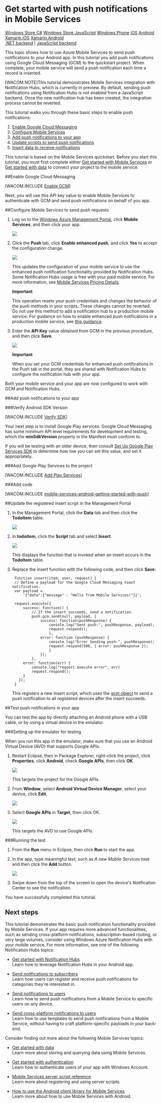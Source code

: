 <properties linkid="develop-mobile-tutorials-get-started-with-push-js-vs2013" urlDisplayName="Get Started with Push (JS)" pageTitle="Get started with push notifications (Android JavaScript) | Mobile Dev Center" metaKeywords="" description="Learn how to use Windows Azure Mobile Services to send push notifications to your Android JavaScript app." metaCanonical="http://www.windowsazure.com/en-us/develop/mobile/tutorials/get-started-with-push-dotnet/" services="" documentationCenter="Mobile" title="Get started with push notifications in Mobile Services" authors="ricksal"  solutions="" writer="ricksal" manager="" editor=""  />


# <a name="getting-started-with-push"> </a>Get started with push notifications in Mobile Services


<div class="dev-center-tutorial-selector sublanding">
	<a href="/en-us/documentation/articles/mobile-services-javascript-backend-windows-store-dotnet-get-started-push" title="Windows Store C#">Windows Store C#</a>
	<a href="/en-us/documentation/articles/mobile-services-javascript-backend-windows-store-javascript-get-started-push" title="Windows Store JavaScript">Windows Store JavaScript</a>
	<a href="/en-us/documentation/articles/mobile-services-javascript-backend-windows-phone-get-started-push" title="Windows Phone">Windows Phone</a>
	<a href="/en-us/documentation/articles/mobile-services-ios-get-started-push" title="iOS">iOS</a>
	<a href="/en-us/documentation/articles/mobile-services-javascript-backend-android-get-started-push" title="Android" class="current">Android</a>
	<a href="/en-us/develop/mobile/tutorials/get-started-with-push-xamarin-ios" title="Xamarin.iOS">Xamarin.iOS</a>
	<a href="/en-us/develop/mobile/tutorials/get-started-with-push-xamarin-android" title="Xamarin.Android">Xamarin.Android</a>
</div>


<div class="dev-center-tutorial-subselector">
	<a href="/en-us/documentation/articles/mobile-services-dotnet-backend-android-get-started-push/" title=".NET backend" >.NET backend</a> | 
	<a href="/en-us/documentation/articles/mobile-services-javascript-backend-android-get-started-push/" title="JavaScript backend" class="current">JavaScript backend</a>
</div>


This topic shows how to use Azure Mobile Services to send push notifications to your Android app. In this tutorial you add push notifications using Google Cloud Messaging (GCM) to the quickstart project. When complete, your mobile service will send a push notification each time a record is inserted.

[WACOM.NOTE]This tutorial demonstrates Mobile Services integration with Notification Hubs, which is currently in preview. By default, sending push notifications using Notification Hubs is not enabled from a JavaScript backend.  Once the new notification hub has been created, the integration process cannot be reverted. 

This tutorial walks you through these basic steps to enable push notifications:

1. [Enable Google Cloud Messaging](#register)
2. [Configure Mobile Services](#configure)
3. [Add push notifications to your app](#add-push)
4. [Update scripts to send push notifications](#update-scripts)
5. [Insert data to receive notifications](#test)

This tutorial is based on the Mobile Services quickstart. Before you start this tutorial, you must first complete either [Get started with Mobile Services] or [Get started with data] to connect your project to the mobile service.  

##<a id="register"></a>Enable Google Cloud Messaging


[WACOM.INCLUDE [Enable GCM](../includes/mobile-services-enable-Google-cloud-messaging.md)]

Next, you will use this API key value to enable Mobile Services to authenticate with GCM and send push notifications on behalf of you app.

##<a id="configure"></a>Configure Mobile Services to send push requests

1. Log on to the [Windows Azure Management Portal], click **Mobile Services**, and then click your app.

   	![](./media/mobile-services-android-get-started-push/mobile-services-selection.png)

2. Click the **Push** tab, click **Enable enhanced push**, and click **Yes** to accept the configuration change.


	![](./media/mobile-services-android-get-started-push/mobile-enable-enhanced-push.png)


	This updates the configuration of your mobile service to use the enhanced push notification functionality provided by Notification Hubs. Some Notification Hubs usage is free with your paid mobile service. For more information, see [Mobile Services Pricing Details](http://go.microsoft.com/fwlink/p/?LinkID=311786).

    <div class="dev-callout"><b>Important</b>
	<p>This operation resets your push credentials and changes the behavior of the push methods in your scripts. These changes cannot be reverted. Do not use this method to add a notification hub to a production mobile service. For guidance on how to enable enhanced push notifications in a production mobile service, see <a href="http://go.microsoft.com/fwlink/p/?LinkId=391951">this guidance</a>.</p>
    </div>

3. Enter the **API Key** value obtained from GCM in the previous procedure, and then click **Save**.



   	![](./media/mobile-services-android-get-started-push/mobile-push-tab-android.png)

    <div class="dev-callout"><b>Important</b>
	<p>When you set your GCM credentials for enhanced push notifications in the Push tab in the portal, they are shared with Notification Hubs to configure the notification hub with your app.</p>
    </div>


Both your mobile service and your app are now configured to work with GCM and Notification Hubs.

##<a id="add-push"></a>Add push notifications to your app

###Verify Android SDK Version

[WACOM.INCLUDE [Verify SDK](../includes/mobile-services-verify-android-sdk-version.md)]

Your next step is to install Google Play services. Google Cloud Messaging has some minimum API level requirements for development and testing, which the **minSdkVersion** property in the Manifest must conform to. 

If you will be testing with an older device, then consult [Set Up Google Play Services SDK] to determine how low you can set this value, and set it appropriately.

###Add Google Play Services to the project

[WACOM.INCLUDE [Add Play Services](../includes/mobile-services-add-Google-play-services.md)]

###Add code

[WACOM.INCLUDE [mobile-services-android-getting-started-with-push](../includes/mobile-services-android-getting-started-with-push.md)]


##<a id="update-scripts"></a>Update the registered insert script in the Management Portal

1. In the Management Portal, click the **Data** tab and then click the **TodoItem** table. 

   	![](./media/mobile-services-android-get-started-push/mobile-portal-data-tables.png)

2. In **todoitem**, click the **Script** tab and select **Insert**.
   
  	![](./media/mobile-services-android-get-started-push/mobile-insert-script-push2.png)

   	This displays the function that is invoked when an insert occurs in the **TodoItem** table.

3. Replace the insert function with the following code, and then click **Save**:

		function insert(item, user, request) {
		// Define a payload for the Google Cloud Messaging toast notification.
		var payload = 
		    '{"data":{"message" : "Hello from Mobile Services!"}}';
		
		request.execute({
		    success: function() {
		        // If the insert succeeds, send a notification.
		        push.gcm.send(null, payload, {
		            success: function(pushResponse) {
		                console.log("Sent push:", pushResponse, payload);
		                request.respond();
		                },              
		            error: function (pushResponse) {
		                console.log("Error Sending push:", pushResponse);
		                request.respond(500, { error: pushResponse });
		                }
		            });
		        },
		    error: function(err) {
		        console.log("request.execute error", err)
		        request.respond();
		    }
		  });
		}

   	This registers a new insert script, which uses the [gcm object] to send a push notification to all registered devices after the insert succeeds. 

##<a id="test"></a>Test push notifications in your app

You can test the app by directly attaching an Android phone with a USB cable, or by using a virtual device in the emulator.

###Setting up the emulator for testing

When you run this app in the emulator, make sure that you use an Android Virtual Device (AVD) that supports Google APIs.

1. Restart Eclipse, then in Package Explorer, right-click the project, click **Properties**, click **Android**, check **Google APIs**, then click **OK**.

	![](./media/mobile-services-android-get-started-push/mobile-services-import-android-properties.png)

  	This targets the project for the Google APIs.

2. From **Window**, select **Android Virtual Device Manager**, select your device, click **Edit**.

	![](./media/mobile-services-android-get-started-push/mobile-services-android-virtual-device-manager.png)

3. Select **Google APIs** in **Target**, then click OK.

   	![](./media/mobile-services-android-get-started-push/mobile-services-android-virtual-device-manager-edit.png)

	This targets the AVD to use Google APIs.

###Running the test

1. From the **Run** menu in Eclipse, then click **Run** to start the app.

2. In the app, type meaningful text, such as _A new Mobile Services task_ and then click the **Add** button.

  	![](./media/mobile-services-android-get-started-push/mobile-quickstart-push1-android.png)

3. Swipe down from the top of the screen to open the device's Notification Center to see the notification.


You have successfully completed this tutorial.


## <a name="next-steps"> </a>Next steps

This tutorial demonstrates the basic push notification functionality provided by Mobile Services. If your app requires more advanced functionalities, such as sending cross-platform notifications, subscription-based routing, or very large volumes, consider using Windows Azure Notification Hubs with your mobile service. For more information, see one of the following Notification Hubs topics:

+ [Get started with Notification Hubs]
  <br/>Learn how to leverage Notification Hubs in your Android app.

+ [Send notifications to subscribers]
	<br/>Learn how users can register and receive push notifications for categories they're interested in.

+ [Send notifications to users]
	<br/>Learn how to send push notifications from a Mobile Service to specific users on any device.

+ [Send cross-platform notifications to users]
	<br/>Learn how to use templates to send push notifications from a Mobile Service, without having to craft platform-specific payloads in your back-end.

Consider finding out more about the following Mobile Services topics:

* [Get started with data]
  <br/>Learn more about storing and querying data using Mobile Services.

* [Get started with authentication]
  <br/>Learn how to authenticate users of your app with Windows Account.

* [Mobile Services server script reference]
  <br/>Learn more about registering and using server scripts.

* [How to use the Android client library for Mobile Services]
  <br/>Learn more about how to use Mobile Services with Android.  


<!-- Anchors. -->
[Register your app for push notifications and configure Mobile Services]: #register
[Update the generated push notification code]: #update-scripts
[Insert data to receive notifications]: #test
[Next Steps]:#next-steps

<!-- Images. -->
[13]: ./media/mobile-services-windows-store-javascript-get-started-push/mobile-quickstart-push1.png
[14]: ./media/mobile-services-windows-store-javascript-get-started-push/mobile-quickstart-push2.png


<!-- URLs. -->
[Submit an app page]: http://go.microsoft.com/fwlink/p/?LinkID=266582
[My Applications]: http://go.microsoft.com/fwlink/p/?LinkId=262039
[Live SDK for Windows]: http://go.microsoft.com/fwlink/p/?LinkId=262253
[Get started with Mobile Services]: /en-us/documentation/articles/mobile-services-android-get-started/
[Get started with data]: /en-us/documentation/articles/mobile-services-android-get-started-data/
[Get started with authentication]: /en-us/documentation/articles/mobile-services-android-get-started-users
[Get started with push notifications]: /en-us/develop/mobile/tutorials/get-started-with-push-js
[Push notifications to app users]: /en-us/develop/mobile/tutorials/push-notifications-to-users-js
[Authorize users with scripts]: /en-us/develop/mobile/tutorials/authorize-users-in-scripts-js
[JavaScript and HTML]: /en-us/develop/mobile/tutorials/get-started-with-push-js
[Set Up Google Play Services SDK]: http://go.microsoft.com/fwlink/?LinkId=389801
[Windows Azure Management Portal]: https://manage.windowsazure.com/
[How to use the Android client library for Mobile Services]: /en-us/documentation/articles/mobile-services-android-how-to-use-client-library
[Mobile Services server script reference]: http://go.microsoft.com/fwlink/?LinkId=262293
[Get started with Notification Hubs]: /en-us/manage/services/notification-hubs/getting-started-windows-dotnet/
[What are Notification Hubs?]: /en-us/develop/net/how-to-guides/service-bus-notification-hubs/
[Send notifications to subscribers]: /en-us/manage/services/notification-hubs/breaking-news-dotnet/
[Send notifications to users]: /en-us/manage/services/notification-hubs/notify-users/
[Send cross-platform notifications to users]: /en-us/manage/services/notification-hubs/notify-users-xplat-mobile-services/
[gcm object]: http://go.microsoft.com/fwlink/p/?LinkId=282645
